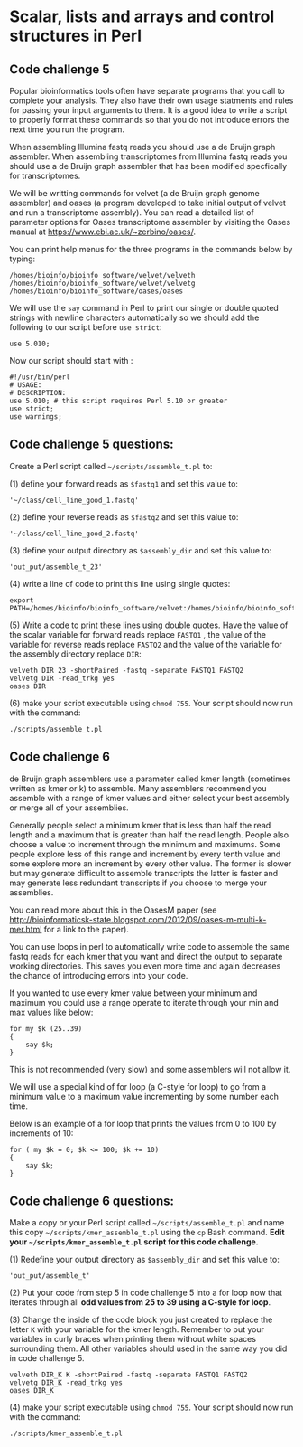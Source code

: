 Scalar, lists and arrays and control structures in Perl
=======================================================
## Code challenge 5

Popular bioinformatics tools often have separate programs that you call to complete your analysis. They also have their own usage statments and rules for passing your input arguments to them. It is a good idea to write a script to properly format these commands so that you do not introduce errors the next time you run the program.

When assembling Illumina fastq reads you should use a de Bruijn graph assembler. When assembling transcriptomes from Illumina fastq reads you should use a de Bruijn graph assembler that has been modified specfically for transcriptomes.

We will be writting commands for velvet (a de Bruijn graph genome assembler) and oases (a program developed to take initial output of velvet and run a transcriptome assembly). You can read a detailed list of parameter options for Oases transcriptome assembler by visiting the Oases manual at https://www.ebi.ac.uk/~zerbino/oases/.

You can print help menus for the three programs in the commands below by typing:

```
/homes/bioinfo/bioinfo_software/velvet/velveth
/homes/bioinfo/bioinfo_software/velvet/velvetg
/homes/bioinfo/bioinfo_software/oases/oases
```

We will use the `say` command in Perl to print our single or double quoted strings with newline characters automatically so we should add the following to our script before `use strict`:

```
use 5.010;
```

Now our script should start with :

```
#!/usr/bin/perl
# USAGE:
# DESCRIPTION:
use 5.010; # this script requires Perl 5.10 or greater
use strict;
use warnings;
```

## Code challenge 5 questions:
Create a Perl script called `~/scripts/assemble_t.pl` to:

(1) define your forward reads as `$fastq1` and set this value to:

```
'~/class/cell_line_good_1.fastq'
```

(2) define your reverse reads as `$fastq2` and set this value to:

```
'~/class/cell_line_good_2.fastq'
```

(3) define your output directory as `$assembly_dir` and set this value to:

```
'out_put/assemble_t_23'
```

(4) write a line of code to print this line using single quotes:

```
export PATH=/homes/bioinfo/bioinfo_software/velvet:/homes/bioinfo/bioinfo_software/oases:${PATH}
```

(5) Write a code to print these lines using double quotes. Have the value of the scalar variable for forward reads replace `FASTQ1` , the value of the variable for reverse reads replace `FASTQ2` and the value of the variable for the assembly directory replace `DIR`:

```
velveth DIR 23 -shortPaired -fastq -separate FASTQ1 FASTQ2 
velvetg DIR -read_trkg yes
oases DIR
```

(6) make your script executable using `chmod 755`. Your script should now run with the command:

```
./scripts/assemble_t.pl
```

## Code challenge 6

de Bruijn graph assemblers use a parameter called kmer length (sometimes written as kmer or k) to assemble. Many assemblers recommend you assemble with a range of kmer values and either select your best assembly or merge all of your assemblies.

Generally people select a minimum kmer that is less than half the read length and a maximum that is greater than half the read length. People also choose a value to increment through the minimum and maximums. Some people explore less of this range and increment by every tenth value and some explore more an increment by every other value. The former is slower but may generate difficult to assemble transcripts the latter is faster and may generate less redundant transcripts if you choose to merge your assemblies.

You can read more about this in the OasesM paper (see http://bioinformaticsk-state.blogspot.com/2012/09/oases-m-multi-k-mer.html for a link to the paper).

You can use loops in perl to automatically write code to assemble the same fastq reads for each kmer that you want and direct the output to separate working directories. This saves you even more time and again decreases the chance of introducing errors into your code.

If you wanted to use every kmer value between your minimum and maximum you could use a range operate to iterate through your min and max values like below:

```
for my $k (25..39)
{
    say $k;
}
```

This is not recommended (very slow) and some assemblers will not allow it.

We will use a special kind of for loop (a C-style for loop) to go from a minimum value to a maximum value incrementing by some number each time. 

Below is an example of a for loop that prints the values from 0 to 100 by increments of 10:

```
for ( my $k = 0; $k <= 100; $k += 10)
{
    say $k;
}
```

## Code challenge 6 questions:

Make a copy or your Perl script called `~/scripts/assemble_t.pl` and name this copy `~/scripts/kmer_assemble_t.pl` using the `cp` Bash command. **Edit your `~/scripts/kmer_assemble_t.pl` script for this code challenge.**

(1) Redefine your output directory as `$assembly_dir` and set this value to:

```
'out_put/assemble_t'
```

(2) Put your code from step 5 in code challenge 5 into a for loop now that iterates through all **odd values from 25 to 39 using a C-style for loop**. 

(3) Change the inside of the code block you just created to replace the letter `K` with your variable for the kmer length. Remember to put your variables in curly braces when printing them without white spaces surrounding them. All other variables should used in the same way you did in code challenge 5.

```
velveth DIR_K K -shortPaired -fastq -separate FASTQ1 FASTQ2 
velvetg DIR_K -read_trkg yes
oases DIR_K
```

(4) make your script executable using `chmod 755`. Your script should now run with the command:

```
./scripts/kmer_assemble_t.pl
```

